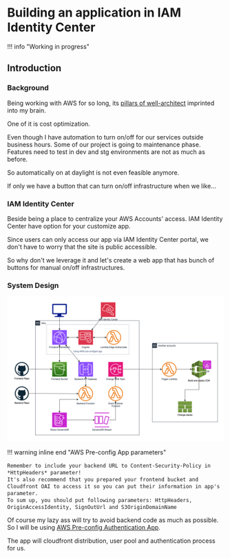 # Building an application in IAM Identity Center

!!! info "Working in progress"

## Introduction
### Background
Being working with AWS for so long, its [pillars of well-architect](https://aws.amazon.com/blogs/apn/the-6-pillars-of-the-aws-well-architected-framework/) imprinted into my brain. 

One of it is cost optimization. 

Even though I have automation to turn on/off for our services outside business hours. 
Some of our project is going to maintenance phase. Features need to test in dev and stg environments are not as much as before. 

So automatically on at daylight is not even feasible anymore.

If only we have a button that can turn on/off infrastructure when we like...

### IAM Identity Center
Beside being a place to centralize your AWS Accounts' access. IAM Identity Center have option for your customize app. 

Since users can only access our app via IAM Identity Center portal, we don't have to worry that the site is public accessible.

So why don't we leverage it and let's create a web app that has bunch of buttons for manual on/off infrastructures.

### System Design
![AWSDiagram](iamic-app-design.png)

!!! warning inline end "AWS Pre-config App parameters"
    
    Remember to include your backend URL to Content-Security-Policy in *HttpHeaders* parameter!
    It's also recommend that you prepared your frontend bucket and Cloudfront OAI to access it so you can put their information in app's parameter.
    To sum up, you should put following parameters: HttpHeaders, OriginAccessIdentity, SignOutUrl and S3OriginDomainName

Of course my lazy ass will try to avoid backend code as much as possible. So I will be using [AWS Pre-config Authentication App](https://console.aws.amazon.com/lambda/home?region=us-east-1#/create/app?applicationId=arn:aws:serverlessrepo:us-east-1:520945424137:applications/cloudfront-authorization-at-edge).

The app will cloudfront distribution, user pool and authentication process for us. 
